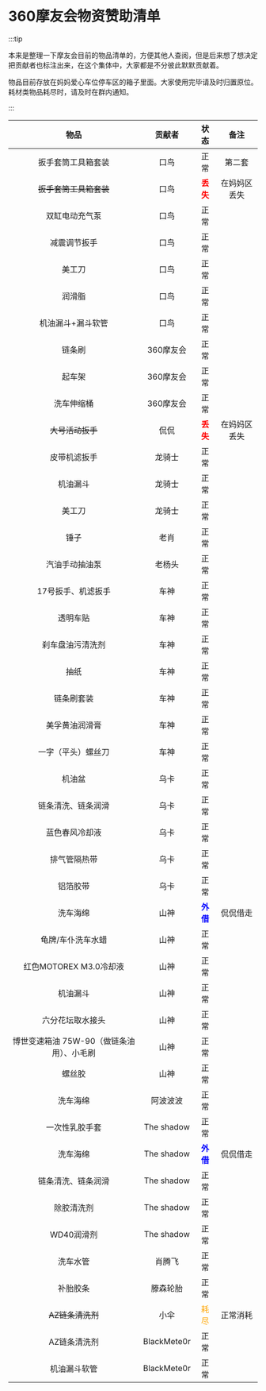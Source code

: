 # 360摩友会物资赞助清单

:::tip

本来是整理一下摩友会目前的物品清单的，方便其他人查阅，但是后来想了想决定把贡献者也标注出来，在这个集体中，大家都是不分彼此默默贡献着。

物品目前存放在妈妈爱心车位停车区的箱子里面。大家使用完毕请及时归置原位。耗材类物品耗尽时，请及时在群内通知。

:::

|                   物品                    |   贡献者    |               状态                |     备注     |
| :---------------------------------------: | :---------: | :-------------------------------: | :----------: |
|            扳手套筒工具箱套装             |    口鸟     |               正常                |    第二套    |
|          ~~扳手套筒工具箱套装~~           |    口鸟     | <font color=red >**丢失**</font>  | 在妈妈区丢失 |
|              双缸电动充气泵               |    口鸟     |               正常                |              |
|               减震调节扳手                |    口鸟     |               正常                |              |
|                  美工刀                   |    口鸟     |               正常                |              |
|                  润滑脂                   |    口鸟     |               正常                |              |
|             机油漏斗+漏斗软管             |    口鸟     |               正常                |              |
|                  链条刷                   |  360摩友会  |               正常                |              |
|                  起车架                   |  360摩友会  |               正常                |              |
|                洗车伸缩桶                 |  360摩友会  |               正常                |              |
|             ~~大号活动扳手~~              |    侃侃     | <font color=red >**丢失**</font>  | 在妈妈区丢失 |
|               皮带机滤扳手                |   龙骑士    |               正常                |              |
|                 机油漏斗                  |   龙骑士    |               正常                |              |
|                  美工刀                   |   龙骑士    |               正常                |              |
|                   锤子                    |    老肖     |               正常                |              |
|              汽油手动抽油泵               |   老杨头    |               正常                |              |
|            17号扳手、机滤扳手             |    车神     |               正常                |              |
|                 透明车贴                  |    车神     |               正常                |              |
|             刹车盘油污清洗剂              |    车神     |               正常                |              |
|                   抽纸                    |    车神     |               正常                |              |
|                链条刷套装                 |    车神     |               正常                |              |
|              美孚黄油润滑膏               |    车神     |               正常                |              |
|            一字（平头）螺丝刀             |    车神     |               正常                |              |
|                  机油盆                   |    乌卡     |               正常                |              |
|            链条清洗、链条润滑             |    乌卡     |               正常                |              |
|              蓝色春风冷却液               |    乌卡     |               正常                |              |
|               排气管隔热带                |    乌卡     |               正常                |              |
|                 铝箔胶带                  |    乌卡     |               正常                |              |
|                 洗车海绵                  |    山神     | <font color=blue >**外借**</font> |   侃侃借走   |
|             龟牌/车仆洗车水蜡             |    山神     |               正常                |              |
|          红色MOTOREX M3.0冷却液           |    山神     |               正常                |              |
|                 机油漏斗                  |    山神     |               正常                |              |
|             六分花坛取水接头              |    山神     |               正常                |              |
| 博世变速箱油 75W-90（做链条油用）、小毛刷 |    山神     |               正常                |              |
|                  螺丝胶                   |    山神     |               正常                |              |
|                 洗车海绵                  |  阿波波波   |               正常                |              |
|              一次性乳胶手套               | The shadow  |               正常                |              |
|                 洗车海绵                  | The shadow  | <font color=blue >**外借**</font> |   侃侃借走   |
|            链条清洗、链条润滑             | The shadow  |               正常                |              |
|                除胶清洗剂                 | The shadow  |               正常                |              |
|                WD40润滑剂                 | The shadow  |               正常                |              |
|                 洗车水管                  |   肖腾飞    |               正常                |              |
|                 补胎胶条                  |  滕森轮胎   |               正常                |              |
|             ~~AZ链条清洗剂~~              |    小伞     |  <font color=orange >耗尽</font>  |   正常消耗   |
|               AZ链条清洗剂                | BlackMete0r |               正常                |              |
|               机油漏斗软管                | BlackMete0r |               正常                |              |
